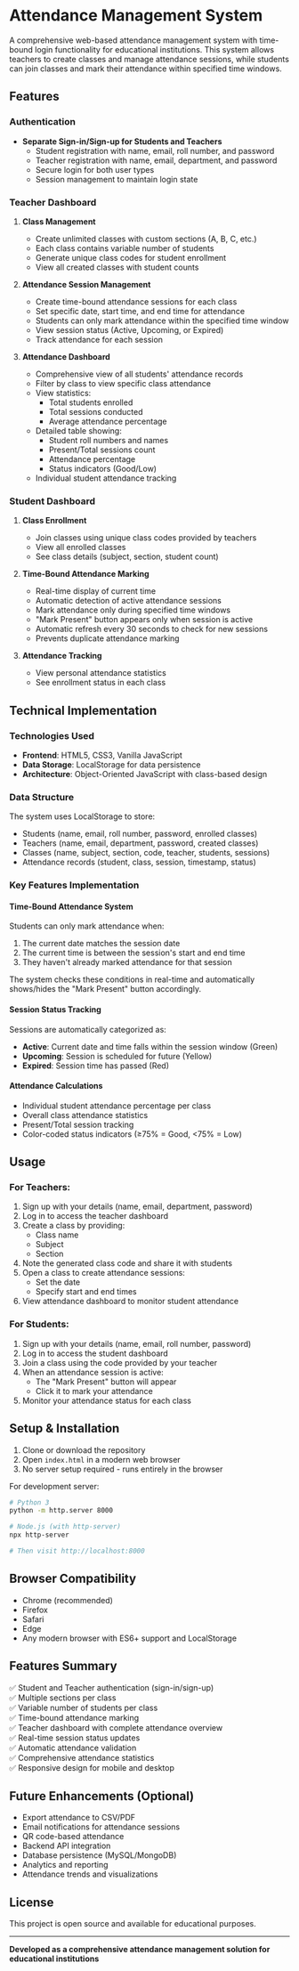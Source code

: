 # Attendance Management System

A comprehensive web-based attendance management system with time-bound login functionality for educational institutions. This system allows teachers to create classes and manage attendance sessions, while students can join classes and mark their attendance within specified time windows.

## Features

### Authentication
- **Separate Sign-in/Sign-up for Students and Teachers**
  - Student registration with name, email, roll number, and password
  - Teacher registration with name, email, department, and password
  - Secure login for both user types
  - Session management to maintain login state

### Teacher Dashboard
1. **Class Management**
   - Create unlimited classes with custom sections (A, B, C, etc.)
   - Each class contains variable number of students
   - Generate unique class codes for student enrollment
   - View all created classes with student counts

2. **Attendance Session Management**
   - Create time-bound attendance sessions for each class
   - Set specific date, start time, and end time for attendance
   - Students can only mark attendance within the specified time window
   - View session status (Active, Upcoming, or Expired)
   - Track attendance for each session

3. **Attendance Dashboard**
   - Comprehensive view of all students' attendance records
   - Filter by class to view specific class attendance
   - View statistics:
     - Total students enrolled
     - Total sessions conducted
     - Average attendance percentage
   - Detailed table showing:
     - Student roll numbers and names
     - Present/Total sessions count
     - Attendance percentage
     - Status indicators (Good/Low)
   - Individual student attendance tracking

### Student Dashboard
1. **Class Enrollment**
   - Join classes using unique class codes provided by teachers
   - View all enrolled classes
   - See class details (subject, section, student count)

2. **Time-Bound Attendance Marking**
   - Real-time display of current time
   - Automatic detection of active attendance sessions
   - Mark attendance only during specified time windows
   - "Mark Present" button appears only when session is active
   - Automatic refresh every 30 seconds to check for new sessions
   - Prevents duplicate attendance marking

3. **Attendance Tracking**
   - View personal attendance statistics
   - See enrollment status in each class

## Technical Implementation

### Technologies Used
- **Frontend**: HTML5, CSS3, Vanilla JavaScript
- **Data Storage**: LocalStorage for data persistence
- **Architecture**: Object-Oriented JavaScript with class-based design

### Data Structure
The system uses LocalStorage to store:
- Students (name, email, roll number, password, enrolled classes)
- Teachers (name, email, department, password, created classes)
- Classes (name, subject, section, code, teacher, students, sessions)
- Attendance records (student, class, session, timestamp, status)

### Key Features Implementation

#### Time-Bound Attendance System
Students can only mark attendance when:
1. The current date matches the session date
2. The current time is between the session's start and end time
3. They haven't already marked attendance for that session

The system checks these conditions in real-time and automatically shows/hides the "Mark Present" button accordingly.

#### Session Status Tracking
Sessions are automatically categorized as:
- **Active**: Current date and time falls within the session window (Green)
- **Upcoming**: Session is scheduled for future (Yellow)
- **Expired**: Session time has passed (Red)

#### Attendance Calculations
- Individual student attendance percentage per class
- Overall class attendance statistics
- Present/Total session tracking
- Color-coded status indicators (≥75% = Good, <75% = Low)

## Usage

### For Teachers:
1. Sign up with your details (name, email, department, password)
2. Log in to access the teacher dashboard
3. Create a class by providing:
   - Class name
   - Subject
   - Section
4. Note the generated class code and share it with students
5. Open a class to create attendance sessions:
   - Set the date
   - Specify start and end times
6. View attendance dashboard to monitor student attendance

### For Students:
1. Sign up with your details (name, email, roll number, password)
2. Log in to access the student dashboard
3. Join a class using the code provided by your teacher
4. When an attendance session is active:
   - The "Mark Present" button will appear
   - Click it to mark your attendance
5. Monitor your attendance status for each class

## Setup & Installation

1. Clone or download the repository
2. Open `index.html` in a modern web browser
3. No server setup required - runs entirely in the browser

For development server:
```bash
# Python 3
python -m http.server 8000

# Node.js (with http-server)
npx http-server

# Then visit http://localhost:8000
```

## Browser Compatibility
- Chrome (recommended)
- Firefox
- Safari
- Edge
- Any modern browser with ES6+ support and LocalStorage

## Features Summary

✅ Student and Teacher authentication (sign-in/sign-up)  
✅ Multiple sections per class  
✅ Variable number of students per class  
✅ Time-bound attendance marking  
✅ Teacher dashboard with complete attendance overview  
✅ Real-time session status updates  
✅ Automatic attendance validation  
✅ Comprehensive attendance statistics  
✅ Responsive design for mobile and desktop  

## Future Enhancements (Optional)
- Export attendance to CSV/PDF
- Email notifications for attendance sessions
- QR code-based attendance
- Backend API integration
- Database persistence (MySQL/MongoDB)
- Analytics and reporting
- Attendance trends and visualizations

## License
This project is open source and available for educational purposes.

---

**Developed as a comprehensive attendance management solution for educational institutions**
